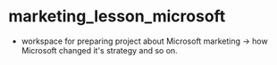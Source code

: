 # marketing_lesson_microsoft

- workspace for preparing project about Microsoft marketing
-> how Microsoft changed it's strategy and so on.
